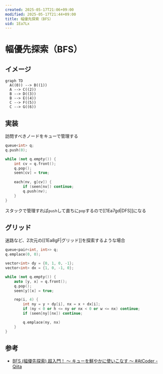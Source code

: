 ```yaml
---
created: 2025-05-17T21:06+09:00
modified: 2025-05-17T21:44+09:00
title: 幅優先探索（BFS）
uid: 1Ea7Lx
---
```


# 幅優先探索（BFS）

## イメージ

```mermaid
graph TD
  A((0)) --> B((1))
  A --> C((2))
  B --> D((3))
  B --> E((4))
  C --> F((5))
  C --> G((6))
```

## 実装

訪問すべきノードをキューで管理する

```cpp title="bfs.cpp"
queue<int> q;
q.push(0);

while (not q.empty()) {
    int cv = q.front();
    q.pop();
    seen[cv] = true;
    
    each(nv, g[cv]) {
        if (seen[nv]) continue;
        q.push(nv);
    }
}
```

スタックで管理すれば`push`して直ちに`pop`するので[[1Ea7gd|DFS]]になる

## グリッド

迷路など、2次元の[[1Ea8gF|グリッド]]を探索するような場合

```cpp title="bfs.cpp"
queue<pair<int, int>> q;
q.emplace(0, 0);

vector<int> dy = {0, 1, 0, -1};
vector<int> dx = {1, 0, -1, 0};

while (not q.empty()) {
    auto [y, x] = q.front();
    q.pop();
    seen[y][x] = true;

    rep(i, 4) {
        int ny = y + dy[i], nx = x + dx[i];
        if (ny < 0 or h <= ny or nx < 0 or w <= nx) continue;
        if (seen[ny][nx]) continue;

        q.emplace(ny, nx)
    }
}
```

## 参考

- [BFS (幅優先探索) 超入門！ 〜 キューを鮮やかに使いこなす 〜 #AtCoder - Qiita](https://qiita.com/drken/items/996d80bcae64649a6580)